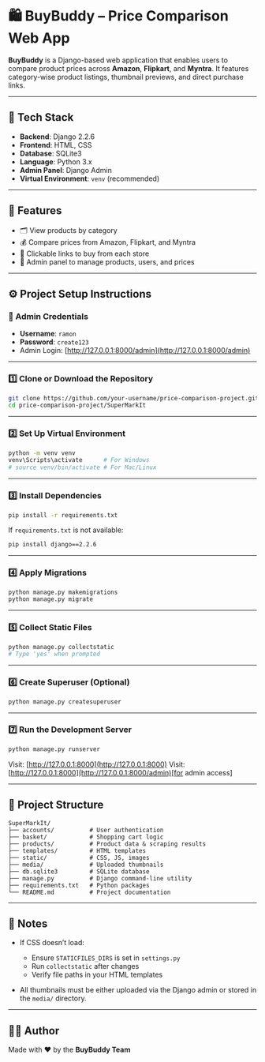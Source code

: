 # 🛍️ BuyBuddy – Price Comparison Web App

**BuyBuddy** is a Django-based web application that enables users to compare product prices across **Amazon**, **Flipkart**, and **Myntra**. It features category-wise product listings, thumbnail previews, and direct purchase links.

---

## 🧰 Tech Stack

- **Backend**: Django 2.2.6  
- **Frontend**: HTML, CSS  
- **Database**: SQLite3  
- **Language**: Python 3.x  
- **Admin Panel**: Django Admin  
- **Virtual Environment**: `venv` (recommended)

---

## 🚀 Features

- 🗂️ View products by category  
- 💰 Compare prices from Amazon, Flipkart, and Myntra  
- 🔗 Clickable links to buy from each store  
- 🔧 Admin panel to manage products, users, and prices  

---

## ⚙️ Project Setup Instructions

### 🔐 Admin Credentials

- **Username**: `ramon`  
- **Password**: `create123`  
- Admin Login: [http://127.0.0.1:8000/admin](http://127.0.0.1:8000/admin)

---

### 1️⃣ Clone or Download the Repository

```bash
git clone https://github.com/your-username/price-comparison-project.git
cd price-comparison-project/SuperMarkIt
```

---

### 2️⃣ Set Up Virtual Environment

```bash
python -m venv venv
venv\Scripts\activate      # For Windows
# source venv/bin/activate # For Mac/Linux
```

---

### 3️⃣ Install Dependencies

```bash
pip install -r requirements.txt
```

If `requirements.txt` is not available:

```bash
pip install django==2.2.6
```

---

### 4️⃣ Apply Migrations

```bash
python manage.py makemigrations
python manage.py migrate
```

---

### 5️⃣ Collect Static Files

```bash
python manage.py collectstatic
# Type 'yes' when prompted
```

---

### 6️⃣ Create Superuser (Optional)

```bash
python manage.py createsuperuser
```

---

### 7️⃣ Run the Development Server

```bash
python manage.py runserver
```

Visit: [http://127.0.0.1:8000](http://127.0.0.1:8000)
Visit: [http://127.0.0.1:8000](http://127.0.0.1:8000/admin)[for admin access]

---

## 📁 Project Structure

```
SuperMarkIt/
├── accounts/          # User authentication
├── basket/            # Shopping cart logic
├── products/          # Product data & scraping results
├── templates/         # HTML templates
├── static/            # CSS, JS, images
├── media/             # Uploaded thumbnails
├── db.sqlite3         # SQLite database
├── manage.py          # Django command-line utility
├── requirements.txt   # Python packages
└── README.md          # Project documentation
```

---

## 📝 Notes

- If CSS doesn’t load:
  - Ensure `STATICFILES_DIRS` is set in `settings.py`
  - Run `collectstatic` after changes
  - Verify file paths in your HTML templates

- All thumbnails must be either uploaded via the Django admin or stored in the `media/` directory.

---

## 👨‍💻 Author

Made with ❤️ by the **BuyBuddy Team**
